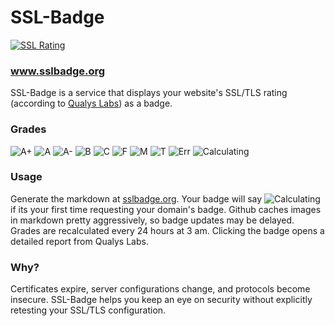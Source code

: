 SSL-Badge
=========
[![SSL Rating](http://sslbadge.org/?domain=wellsfargo.com)](https://www.ssllabs.com/ssltest/analyze.html?d=wellsfargo.com)

### www.sslbadge.org

SSL-Badge is a service that displays your website's SSL/TLS rating (according to [Qualys Labs](https://www.ssllabs.com/ssltest/)) as a badge.

### Grades

![A+](http://img.shields.io/badge/SSL-A%2B-brightgreen.svg)
![A](http://img.shields.io/badge/SSL-A-brightgreen.svg)
![A-](http://img.shields.io/badge/SSL-A---brightgreen.svg)
![B](http://img.shields.io/badge/SSL-B-orange.svg)
![C](http://img.shields.io/badge/SSL-C-red.svg)
![F](http://img.shields.io/badge/SSL-F-red.svg)
![M](http://img.shields.io/badge/SSL-M-red.svg)
![T](http://img.shields.io/badge/SSL-T-red.svg)
![Err](http://img.shields.io/badge/SSL-Err-lightgrey.svg)
![Calculating](http://img.shields.io/badge/SSL-Calculating-lightgrey.svg)

### Usage

Generate the markdown at [sslbadge.org](http://sslbadge.org).  Your badge will say ![Calculating](http://img.shields.io/badge/SSL-Calculating-lightgrey.svg) if its your first time requesting your domain's badge.  Github caches images in markdown pretty aggressively, so badge updates may be delayed.  Grades are recalculated every 24 hours at 3 am.  Clicking the badge opens a detailed report from Qualys Labs.


### Why?

Certificates expire, server configurations change, and protocols become insecure. SSL-Badge helps you keep an eye on security without explicitly retesting your SSL/TLS configuration.
